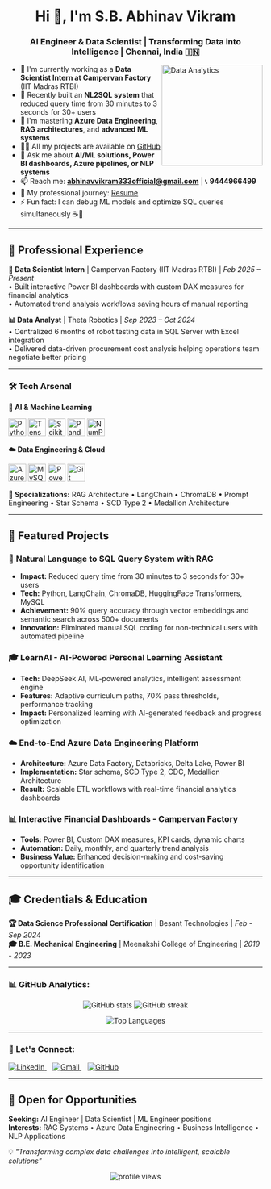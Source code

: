 <h1 align="center">Hi 👋, I'm S.B. Abhinav Vikram</h1>
<h3 align="center">AI Engineer & Data Scientist | Transforming Data into Intelligence | Chennai, India 🇮🇳</h3>
<img align="right" alt="Data Analytics" width="200" src="https://cdn.dribbble.com/users/1059583/screenshots/4171367/coding-freak.gif" />

- 🔭 I'm currently working as a **Data Scientist Intern at Campervan Factory** (IIT Madras RTBI)  
- 🚀 Recently built an **NL2SQL system** that reduced query time from 30 minutes to 3 seconds for 30+ users  
- 🌱 I'm mastering **Azure Data Engineering**, **RAG architectures**, and **advanced ML systems**  
- 👨‍💻 All my projects are available on [GitHub](https://github.com/Abhinavvikram333)  
- 💬 Ask me about **AI/ML solutions, Power BI dashboards, Azure pipelines, or NLP systems**  
- 📫 Reach me: **abhinavvikram333official@gmail.com** | 📞 **9444966499**  
- 📄 My professional journey: [Resume](https://drive.google.com/file/d/1shvd4IDb8hQq0t1WXO-_4x_TOTFYM--t/view?usp=drive_link)  
- ⚡ Fun fact: I can debug ML models and optimize SQL queries simultaneously ☕🤖  

---

## 💼 Professional Experience
**🎯 Data Scientist Intern** | Campervan Factory (IIT Madras RTBI) | *Feb 2025 – Present*  
• Built interactive Power BI dashboards with custom DAX measures for financial analytics  
• Automated trend analysis workflows saving hours of manual reporting  

**📊 Data Analyst** | Theta Robotics | *Sep 2023 – Oct 2024*  
• Centralized 6 months of robot testing data in SQL Server with Excel integration  
• Delivered data-driven procurement cost analysis helping operations team negotiate better pricing  

---

<h3>🛠️ Tech Arsenal</h3>

**🤖 AI & Machine Learning**  
<p align="left">
  <img src="https://cdn.jsdelivr.net/gh/devicons/devicon/icons/python/python-original.svg" alt="Python" width="35" height="35"/> 
  <img src="https://cdn.jsdelivr.net/gh/devicons/devicon/icons/tensorflow/tensorflow-original.svg" alt="TensorFlow" width="35" height="35"/> 
  <img src="https://upload.wikimedia.org/wikipedia/commons/0/05/Scikit_learn_logo_small.svg" alt="Scikit-learn" width="35" height="35"/> 
  <img src="https://cdn.jsdelivr.net/gh/devicons/devicon/icons/pandas/pandas-original.svg" alt="Pandas" width="35" height="35"/>
  <img src="https://cdn.jsdelivr.net/gh/devicons/devicon/icons/numpy/numpy-original.svg" alt="NumPy" width="35" height="35"/>
</p>

**☁️ Data Engineering & Cloud**  
<p align="left">
  <img src="https://cdn.jsdelivr.net/gh/devicons/devicon/icons/microsoftsqlserver/microsoftsqlserver-plain.svg" alt="Azure" width="35" height="35"/> 
  <img src="https://cdn.jsdelivr.net/gh/devicons/devicon/icons/mysql/mysql-original.svg" alt="MySQL" width="35" height="35"/> 
  <img src="https://img.icons8.com/color/48/000000/power-bi.png" alt="Power BI" width="35" height="35"/>
  <img src="https://cdn.jsdelivr.net/gh/devicons/devicon/icons/git/git-original.svg" alt="Git" width="35" height="35"/>
</p>

**🎯 Specializations:** RAG Architecture • LangChain • ChromaDB • Prompt Engineering • Star Schema • SCD Type 2 • Medallion Architecture

---

## 🚀 Featured Projects

### 🤖 **Natural Language to SQL Query System with RAG**
- **Impact:** Reduced query time from 30 minutes to 3 seconds for 30+ users
- **Tech:** Python, LangChain, ChromaDB, HuggingFace Transformers, MySQL
- **Achievement:** 90% query accuracy through vector embeddings and semantic search across 500+ documents
- **Innovation:** Eliminated manual SQL coding for non-technical users with automated pipeline

### 🎓 **LearnAI - AI-Powered Personal Learning Assistant**
- **Tech:** DeepSeek AI, ML-powered analytics, intelligent assessment engine
- **Features:** Adaptive curriculum paths, 70% pass thresholds, performance tracking
- **Impact:** Personalized learning with AI-generated feedback and progress optimization

### ☁️ **End-to-End Azure Data Engineering Platform**
- **Architecture:** Azure Data Factory, Databricks, Delta Lake, Power BI
- **Implementation:** Star schema, SCD Type 2, CDC, Medallion Architecture
- **Result:** Scalable ETL workflows with real-time financial analytics dashboards

### 📊 **Interactive Financial Dashboards - Campervan Factory**
- **Tools:** Power BI, Custom DAX measures, KPI cards, dynamic charts
- **Automation:** Daily, monthly, and quarterly trend analysis
- **Business Value:** Enhanced decision-making and cost-saving opportunity identification

---

## 🎓 Credentials & Education
**🏆 Data Science Professional Certification** | Besant Technologies | *Feb - Sep 2024*  
**🎓 B.E. Mechanical Engineering** | Meenakshi College of Engineering | *2019 - 2023*

---

### 📊 GitHub Analytics:
<p align="center">
  <img src="https://github-readme-stats.vercel.app/api?username=Abhinavvikram333&show_icons=true&theme=tokyonight&hide_border=true" alt="GitHub stats" />
  <img src="https://github-readme-streak-stats.herokuapp.com/?user=Abhinavvikram333&theme=tokyonight&hide_border=true" alt="GitHub streak" />
</p>

<p align="center">
  <img src="https://github-readme-stats.vercel.app/api/top-langs/?username=Abhinavvikram333&layout=compact&theme=tokyonight&hide_border=true" alt="Top Languages" />
</p>

---

<h3 align="left">🤝 Let's Connect:</h3>
<p align="left">
  <a href="https://www.linkedin.com/in/abhinav-vikram" target="_blank">
    <img src="https://img.shields.io/badge/-LinkedIn-0077B5?style=for-the-badge&logo=linkedin&logoColor=white" alt="LinkedIn" />
  </a>
  &nbsp;&nbsp;
  <a href="mailto:abhinavvikram333official@gmail.com" target="_blank">
    <img src="https://img.shields.io/badge/-Gmail-D14836?style=for-the-badge&logo=gmail&logoColor=white" alt="Gmail" />
  </a>
  &nbsp;&nbsp;
  <a href="https://github.com/Abhinavvikram333" target="_blank">
    <img src="https://img.shields.io/badge/-GitHub-181717?style=for-the-badge&logo=github&logoColor=white" alt="GitHub" />
  </a>
</p>

---

## 🎯 Open for Opportunities
**Seeking:** AI Engineer | Data Scientist | ML Engineer positions  
**Interests:** RAG Systems • Azure Data Engineering • Business Intelligence • NLP Applications  

💡 *"Transforming complex data challenges into intelligent, scalable solutions"*

<p align="center">
  <img src="https://komarev.com/ghpvc/?username=Abhinavvikram333&label=Profile%20Views&color=blueviolet&style=for-the-badge" alt="profile views" />
</p>
